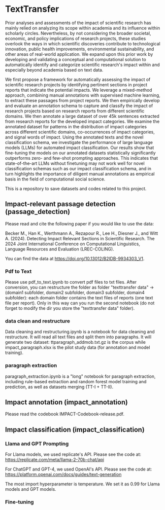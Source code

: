 # TextTransfer
Prior analyses and assessments of the impact of scientific research has mainly relied on analyzing its scope within academia and its influence within scholarly circles. Nevertheless, by not considering the broader societal, economic, and policy implications of research projects, these studies overlook the ways in which scientific discoveries contribute to technological innovation, public health improvements, environmental sustainability, and other areas of real-world application. We expand upon this prior work by developing and validating a conceptual and computational solution to automatically identify and categorize scientific research's impact within and especially beyond academia based on text data. 

We first propose a framework for automatically assessing the impact of scientific research projects by identifying pertinent sections in project reports that indicate the potential impacts. We leverage a mixed-method approach, combining manual annotations with supervised machine learning, to extract these passages from project reports. We then empirically develop and evaluate an annotation schema to capture and classify the impact of research projects based on research reports from different scientific domains. We then annotate a large dataset of over 45k sentences extracted from research reports for the developed impact categories. We examine the annotated dataset for patterns in the distribution of impact categories across different scientific domains, co-occurrences of impact categories, and signal words of impact. Using the annotated texts and the novel classification schema, we investigate the performance of large language models (LLMs) for automated impact classification. Our results show that fine-tuning the models on our annotated datasets statistically significantly outperforms zero- and few-shot prompting approaches. This indicates that state-of-the-art LLMs without finetuning may not work well for novel classification schemas such as our impact classification schema, and in turn highlights the importance of diligent manual annotations as empirical basis in the field of computational social science.

This is a repository to save datasets and codes related to this project.

## Impact-relevant passage detection (passage_detection)
Please read and cite the following paper if you would like to use the data:

Becker M., Han K., Werthmann A., Rezapour R., Lee H., Diesner J., and Witt A. (2024). Detecting Impact Relevant Sections in Scientific Research. The 2024 Joint International Conference on Computational Linguistics, Language Resources and Evaluation (LREC-COLING).

You can find the data at https://doi.org/10.13012/B2IDB-9934303_V1.

### Pdf to Text
Please use pdf_to_text.ipynb to convert pdf files to txt files.
After conversion, you can restructure the folder as folder "texttransfer data" -> (domain1 subfolder, domain2 subfolder, domain3 subfolder, domain4 subfolder): each domain folder contains the text files of reports (one text file per report). Only in this way can you run the second notebook (do not forget to modify the dir you store the "texttransfer data" folder).

### data clean and restructure
Data cleaning and restructuring.ipynb is a notebook for data cleaning and restructure. It will read all text files and split them into paragraphs. It will generate two dataset: ttparagraph_addmob.txt.gz is the corpus while impact_paragraph.xlsx is the pilot study data (for annotation and model training).

### paragraph extraction
paragraph_extraction.ipynb is a "long" notebook for paragraph extraction, including rule-based extraction and random forest model training and prediction, as well as datasets merging (TT-I + TT-II).

## Impact annotation (impact_annotation)
Please read the codebook IMPACT-Codebook-release.pdf.

## Impact classification (impact_classification)

### Llama and GPT Prompting
For Llama models, we used replicate's API. Please see the code at: https://replicate.com/meta/llama-2-70b-chat/api

For ChatGPT and GPT-4, we used OpenAI's API. Please see the code at: https://platform.openai.com/docs/guides/text-generation

The most import hyperparameter is temperature. We set it as 0.99 for Llama models and GPT models.

### Fine-tuning


